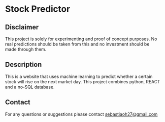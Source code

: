# Stock Predictor

## Disclaimer
This project is solely for experimenting and proof of concept purposes. No real predictions should be taken from this and no investment should be made through them.

## Description
This is a website that uses machine learning to predict whether a certain stock will rise on the next market day. This project combines python, REACT and a no-SQL database.

## Contact
For any questions or suggestions please contact sebastiaoh27@gmail.com
